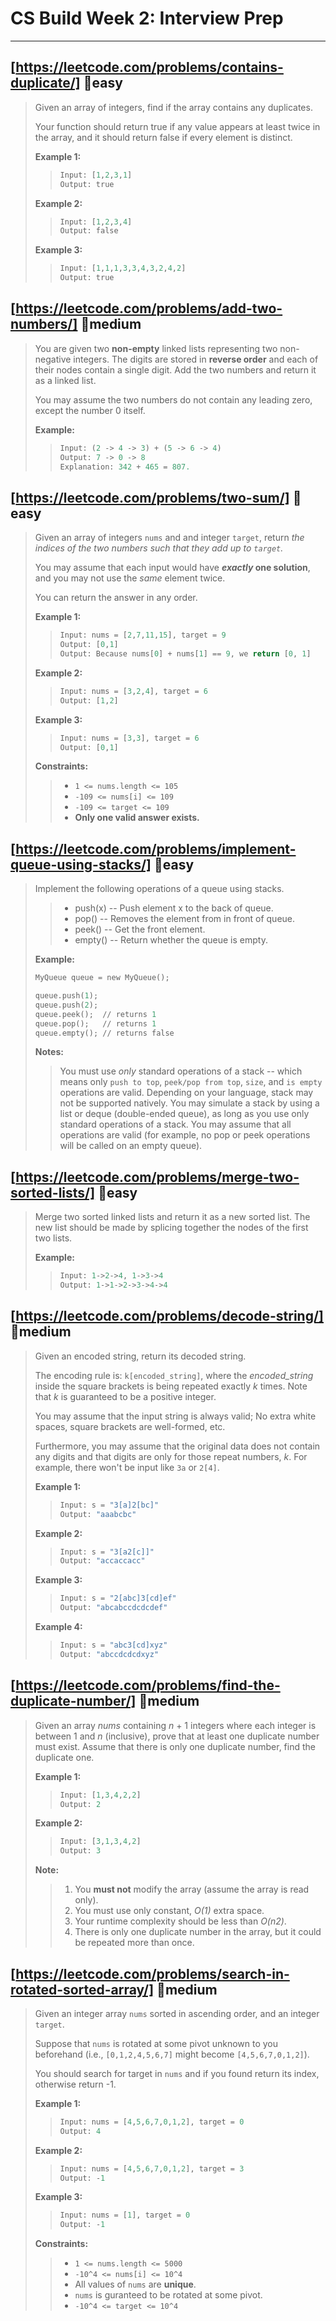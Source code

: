 # CS Build Week 2: Interview Prep
---
## [https://leetcode.com/problems/contains-duplicate/]  📗easy  
> Given an array of integers, find if the array contains any duplicates.
> 
> Your function should return true if any value appears at least twice in the array, and it should return false if every element is distinct.  
> 
> **Example 1:**
>> ```python 
>> Input: [1,2,3,1]  
>> Output: true  
>> ```
> 
> **Example 2:**
>> ```python
>> Input: [1,2,3,4]
>> Output: false
> 
> **Example 3:**
>> ```python
>> Input: [1,1,1,3,3,4,3,2,4,2]
>> Output: true
>> ```
>
## [https://leetcode.com/problems/add-two-numbers/]  📙medium  
> You are given two **non-empty** linked lists representing two non-negative integers. The digits are stored in **reverse order** and each of their nodes contain a single digit. Add the two numbers and return it as a linked list.
> 
> You may assume the two numbers do not contain any leading zero, except the number 0 itself.
> 
> **Example:**
>> ```python 
>> Input: (2 -> 4 -> 3) + (5 -> 6 -> 4)  
>> Output: 7 -> 0 -> 8  
>> Explanation: 342 + 465 = 807.  
>> ```
>
## [https://leetcode.com/problems/two-sum/]  📗easy  
> Given an array of integers `nums` and and integer `target`, return *the indices of the two numbers such that they add up to `target`.*
> 
> You may assume that each input would have ***exactly* one solution**, and you may not use the *same* element twice.
> 
> You can return the answer in any order.
> 
> **Example 1:**
>> ```python 
>> Input: nums = [2,7,11,15], target = 9  
>> Output: [0,1]  
>> Output: Because nums[0] + nums[1] == 9, we return [0, 1]  
>> ```
> 
> **Example 2:**
>> ```python
>> Input: nums = [3,2,4], target = 6
>> Output: [1,2]
> 
> **Example 3:**
>> ```python
>> Input: nums = [3,3], target = 6
>> Output: [0,1]
>> ``` 
> 
> **Constraints:**
>> 
>> - `1 <= nums.length <= 105`
>> - `-109 <= nums[i] <= 109`
>> - `-109 <= target <= 109`
>> - **Only one valid answer exists.**
>
## [https://leetcode.com/problems/implement-queue-using-stacks/]  📗easy  
> Implement the following operations of a queue using stacks.
> 
>> - push(x) -- Push element x to the back of queue.  
>> - pop() -- Removes the element from in front of queue.  
>> - peek() -- Get the front element.  
>> - empty() -- Return whether the queue is empty.  
> 
> **Example:**  
> ```python 
> MyQueue queue = new MyQueue();  
> 
> queue.push(1);  
> queue.push(2);  
> queue.peek();  // returns 1  
> queue.pop();   // returns 1  
> queue.empty(); // returns false  
> ```
> 
> **Notes:**  
>> You must use *only* standard operations of a stack -- which means only `push to top`, `peek/pop from top`, `size`, and `is empty` operations are valid.
>>Depending on your language, stack may not be supported natively. You may simulate a stack by using a list or deque (double-ended queue), as long as you use only standard operations of a stack.
>> You may assume that all operations are valid (for example, no pop or peek operations will be called on an empty queue).
>
## [https://leetcode.com/problems/merge-two-sorted-lists/]  📗easy  
> Merge two sorted linked lists and return it as a new sorted list. The new list should be made by splicing together the nodes of the first two lists.
> 
> **Example:**
>> ```python
>> Input: 1->2->4, 1->3->4  
>> Output: 1->1->2->3->4->4  
>> ```
>
## [https://leetcode.com/problems/decode-string/]  📙medium  
> Given an encoded string, return its decoded string.
> 
> The encoding rule is: `k[encoded_string]`, where the *encoded_string* inside the square brackets is being repeated exactly *k* times. Note that *k* is guaranteed to be a positive integer.
>  
> You may assume that the input string is always valid; No extra white spaces, square brackets are well-formed, etc.
> 
> Furthermore, you may assume that the original data does not contain any digits and that digits are only for those repeat numbers, *k*. For example, there won't be input like `3a` or `2[4]`.
> 
> **Example 1:**
>> ```python 
>> Input: s = "3[a]2[bc]"  
>> Output: "aaabcbc"  
>>
> **Example 2:**
>> ```python
>> Input: s = "3[a2[c]]"
>> Output: "accaccacc"
>> ```
> 
> **Example 3:**
>> ```python
>> Input: s = "2[abc]3[cd]ef"
>> Output: "abcabccdcdcdef"
>> ```
> 
>  **Example 4:**
>> ```python
>> Input: s = "abc3[cd]xyz"
>> Output: "abccdcdcdxyz"
>> ```
>
## [https://leetcode.com/problems/find-the-duplicate-number/]  📙medium  
> Given an array *nums* containing *n* + 1 integers where each integer is between 1 and *n* (inclusive), prove that at least one duplicate number must exist. Assume that there is only one duplicate number, find the duplicate one.
> 
> **Example 1:**
>> ```python
>> Input: [1,3,4,2,2]  
>> Output: 2  
>> ```
> 
> **Example 2:**
>> ```python  
>> Input: [3,1,3,4,2]  
>> Output: 3  
>> ```  
> 
> **Note:**
> 
>> 1. You **must not** modify the array (assume the array is read only).
>> 1. You must use only constant, *O(1)* extra space.
>> 1. Your runtime complexity should be less than *O(n2)*.
>> 1. There is only one duplicate number in the array, but it could be repeated more than once.  
>  
  
## [https://leetcode.com/problems/search-in-rotated-sorted-array/]  📙medium  
> Given an integer array `nums` sorted in ascending order, and an integer `target`.
> 
> Suppose that `nums` is rotated at some pivot unknown to you beforehand (i.e., `[0,1,2,4,5,6,7]` might become `[4,5,6,7,0,1,2]`).
> 
> You should search for target in `nums` and if you found return its index, otherwise return -1.
> 
> **Example 1:**
>> ```python
>> Input: nums = [4,5,6,7,0,1,2], target = 0  
>> Output: 4  
>> ```
> 
> **Example 2:**
>> ```python
>> Input: nums = [4,5,6,7,0,1,2], target = 3
>> Output: -1  
>> ```
>
> **Example 3:**
>> ```python
>> Input: nums = [1], target = 0  
>> Output: -1  
>> ```
> 
> **Constraints:**  
> 
>> - `1 <= nums.length <= 5000`  
>> - `-10^4 <= nums[i] <= 10^4`  
>> - All values of `nums` are **unique**.  
>> - `nums` is guranteed to be rotated at some pivot.  
>> - `-10^4 <= target <= 10^4`  

